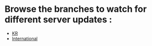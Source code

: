 # Browse the branches to watch for different server updates :

- [KR](https://github.com/r1emu/IPFTracker/tree/KR)
- [International](https://github.com/r1emu/IPFTracker/tree/International)

